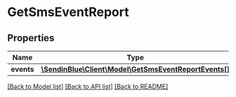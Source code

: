 # GetSmsEventReport

## Properties
Name | Type | Description | Notes
------------ | ------------- | ------------- | -------------
**events** | [**\SendinBlue\Client\Model\GetSmsEventReportEvents[]**](GetSmsEventReportEvents.md) |  | [optional] 

[[Back to Model list]](../../README.md#documentation-for-models) [[Back to API list]](../../README.md#documentation-for-api-endpoints) [[Back to README]](../../README.md)


